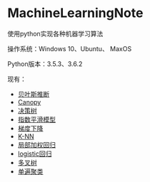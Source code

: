 # MachineLearningNote

使用python实现各种机器学习算法

操作系统：Windows 10、Ubuntu、 MaxOS

Python版本：3.5.3、3.6.2

现有：
* [贝叶斯推断](https://github.com/AlanConstantine/MachineLearningNote/tree/master/BayesianInference)
* [Canopy](https://github.com/AlanConstantine/MachineLearningNote/tree/master/Canopy)
* [决策树](https://github.com/AlanConstantine/MachineLearningNote/tree/master/DecisionTree)
* [指数平滑模型](https://github.com/AlanConstantine/MachineLearningNote/tree/master/ExponentialSmoothing)
* [梯度下降](https://github.com/AlanConstantine/MachineLearningNote/tree/master/GradientDescent)
* [K-NN](https://gihttps://github.com/AlanConstantine/MachineLearningNote/tree/master/Canopythub.com/AlanConstantine/MachineLearningNote/tree/master/KNN)
* [局部加权回归](https://github.com/AlanConstantine/MachineLearningNote/tree/master/LocallyWeightedLinearRegression)
* [logistic回归](https://github.com/AlanConstantine/MachineLearningNote/tree/master/LogisticRegression)
* [多叉树](https://github.com/AlanConstantine/MachineLearningNote/tree/master/MultiwayTree)
* [单遍聚类](https://github.com/AlanConstantine/MachineLearningNote/tree/master/SinglePass)
